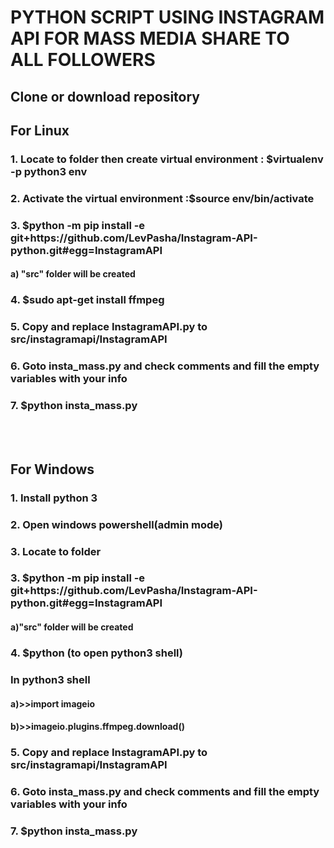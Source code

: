 <h1>PYTHON SCRIPT USING INSTAGRAM API FOR MASS MEDIA SHARE TO ALL FOLLOWERS</h1>
<h2>Clone or download repository</h2>
<h2>For Linux </h2>
<h3>1. Locate to folder then create virtual environment : $virtualenv -p python3 env
<h3>2. Activate the virtual environment :$source env/bin/activate</h3>
<h3>3. $python -m pip install -e git+https://github.com/LevPasha/Instagram-API-python.git#egg=InstagramAPI</h3>
<h4>		a) "src" folder will be created</h4>
<h3>4. $sudo apt-get install ffmpeg </h3>
<h3>5. Copy and replace InstagramAPI.py to src/instagramapi/InstagramAPI</h3>
<h3>6. Goto insta_mass.py and check comments and fill the empty variables with your info</h3>
<h3>7. $python insta_mass.py</h3>
<br>
<br>
<h2>For Windows </h2>
<h3>1. Install python 3</h3>
<h3>2. Open windows powershell(admin mode)</h3>
<h3>3. Locate to folder</h3>
<h3>3. $python -m pip install -e git+https://github.com/LevPasha/Instagram-API-python.git#egg=InstagramAPI</h3>
<h4>		a)"src" folder will be created</h4>
<h3>4. $python (to open python3 shell)</h3>
<h3>In python3 shell</h3>
<h4>	a)>>import imageio</h4>
<h4>	b)>>imageio.plugins.ffmpeg.download()</h4>
<h3>5. Copy and replace InstagramAPI.py to src/instagramapi/InstagramAPI</h3>
<h3>6. Goto insta_mass.py and check comments and fill the empty variables with your info</h3>
<h3>7. $python insta_mass.py</h3>